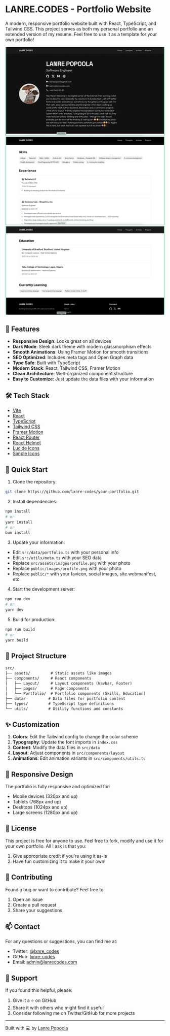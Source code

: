 # LANRE.CODES - Portfolio Website

A modern, responsive portfolio website built with React, TypeScript, and Tailwind CSS. This project serves as both my personal portfolio and an extended version of my resume. Feel free to use it as a template for your own portfolio!

![Portfolio Hero Preview](./docs/images/hero.png)
![Portfolio Skills Preview](./docs/images/skills.png)
![Portfolio Education Preview](./docs/images/education.png)

## 🚀 Features

- **Responsive Design**: Looks great on all devices
- **Dark Mode**: Sleek dark theme with modern glassmorphism effects
- **Smooth Animations**: Using Framer Motion for smooth transitions
- **SEO Optimized**: Includes meta tags and Open Graph data
- **Type Safe**: Built with TypeScript
- **Modern Stack**: React, Tailwind CSS, Framer Motion
- **Clean Architecture**: Well-organized component structure
- **Easy to Customize**: Just update the data files with your information

## 🛠️ Tech Stack

- [Vite](https://vitejs.dev/)
- [React](https://reactjs.org/)
- [TypeScript](https://www.typescriptlang.org/)
- [Tailwind CSS](https://tailwindcss.com/)
- [Framer Motion](https://www.framer.com/motion/)
- [React Router](https://reactrouter.com/)
- [React Helmet](https://github.com/nfl/react-helmet)
- [Lucide Icons](https://lucide.dev/)
- [Simple Icons](https://simpleicons.org/)

## 🚀 Quick Start

1. Clone the repository:

```bash
git clone https://github.com/lxnre-codes/your-portfolio.git
```

2. Install dependencies:

```bash
npm install
# or
yarn install
# or
bun install
```

3. Update your information:

- Edit `src/data/portfolio.ts` with your personal info
- Edit `src/utils/meta.ts` with your SEO data
- Replace `src/assets/images/profile.png` with your photo
- Replace `public/images/profile.png` with your photo
- Replace `public/*` with your favicon, social images, site.webmanifest, etc.

4. Start the development server:

```bash
npm run dev
# or
yarn dev
```

5. Build for production:

```bash
npm run build
# or
yarn build
```

## 📁 Project Structure

```
src/
├── assets/         # Static assets like images
├── components/     # React components
│   ├── Layout/     # Layout components (Navbar, Footer)
│   ├── pages/      # Page components
│   └── Portfolio/  # Portfolio components (Skills, Education)
├── data/          # Data files for portfolio content
├── types/         # TypeScript type definitions
└── utils/         # Utility functions and constants
```

## ✨ Customization

1. **Colors**: Edit the Tailwind config to change the color scheme
2. **Typography**: Update the font imports in `index.css`
3. **Content**: Modify the data files in `src/data`
4. **Layout**: Adjust components in `src/components/layout`
5. **Animations**: Edit animation variants in `src/components/utils.ts`

## 📱 Responsive Design

The portfolio is fully responsive and optimized for:

- Mobile devices (320px and up)
- Tablets (768px and up)
- Desktops (1024px and up)
- Large screens (1280px and up)

## 📄 License

This project is free for anyone to use. Feel free to fork, modify and use it for your own portfolio. All I ask is that you:

1. Give appropriate credit if you're using it as-is
2. Have fun customizing it to make it your own!

## 🤝 Contributing

Found a bug or want to contribute? Feel free to:

1. Open an issue
2. Create a pull request
3. Share your suggestions

## 📫 Contact

For any questions or suggestions, you can find me at:

- Twitter: [@lxnre_codes](https://x.com/lxnre_codes)
- GitHub: [lxnre-codes](https://github.com/lxnre-codes)
- Email: admin@lanrecodes.com

## 💖 Support

If you found this helpful, please:

1. Give it a ⭐️ on GitHub
2. Share it with others who might find it useful
3. Consider following me on Twitter/GitHub for more projects

---

Built with 💻 by [Lanre Popoola](https://lanrecodes.com)
